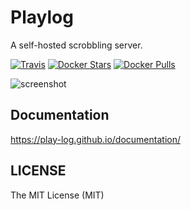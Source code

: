 # Playlog

A self-hosted scrobbling server.

[![Travis](https://img.shields.io/travis/play-log/playlog.svg?style=flat-square)](https://travis-ci.org/play-log/playlog)
[![Docker Stars](https://img.shields.io/docker/stars/rossnomann/playlog.svg?style=flat-square)](https://hub.docker.com/r/rossnomann/playlog/)
[![Docker Pulls](https://img.shields.io/docker/pulls/rossnomann/playlog.svg?style=flat-square)](https://hub.docker.com/r/rossnomann/playlog/)

![screenshot](https://play-log.github.io/documentation/screenshot.png)

## Documentation

<https://play-log.github.io/documentation/>

## LICENSE

The MIT License (MIT)
